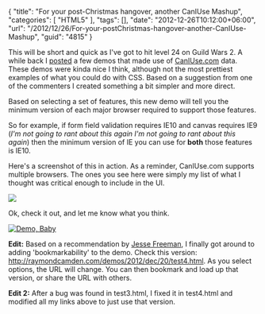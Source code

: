 {
	"title": "For your post-Christmas hangover, another CanIUse Mashup",
	"categories": [
		"HTML5"
	],
	"tags": [],
	"date": "2012-12-26T10:12:00+06:00",
	"url": "/2012/12/26/For-your-postChristmas-hangover-another-CanIUse-Mashup",
	"guid": "4815"
}

This will be short and quick as I've got to hit level 24 on Guild Wars 2. A while back I <a href="http://www.raymondcamden.com/index.cfm/2012/9/4/Mashups-of-CanIUsecom-data">posted</a> a few demos that made use of <a href="http://www.caniuse.com">CanIUse.com</a> data. These demos were kinda nice I think, although not the most prettiest examples of what you could do with CSS. Based on a suggestion from one of the commenters I created something a bit simpler and more direct.
<!--more-->
Based on selecting a set of features, this new demo will tell you the minimum version of each major browser required to support those features.

So for example, if form field validation requires IE10 and canvas requires IE9 (<i>I'm not going to rant about this again I'm not going to rant about this again</i>) then the minimum version of IE you can use for <b>both</b> those features is IE10.

Here's a screenshot of this in action. As a reminder, CanIUse.com supports multiple browsers. The ones you see here were simply my list of what I thought was critical enough to include in the UI.


<img src="http://www.raymondcamden.com/images/screenshot49.png" />

Ok, check it out, and let me know what you think.

<a href="http://raymondcamden.com/demos/2012/dec/20/test4.html"><img src="http://www.raymondcamden.com/images/icon_128.png" title="Demo, Baby" border="0"></a>

<b>Edit:</b> Based on a recommendation by <a href="http://jessefreeman.com/">Jesse Freeman</a>, I finally got around to adding 'bookmarkability' to the demo. Check this version: <a href="http://raymondcamden.com/demos/2012/dec/20/test4.html">http://raymondcamden.com/demos/2012/dec/20/test4.html</a>. As you select options, the URL will change. You can then bookmark and load up that version, or share the URL with others.

<b>Edit 2:</b> After a bug was found in test3.html, I fixed it in test4.html and modified all my links above to just use that version.